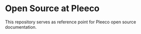# Open Source at Pleeco
This repository serves as reference point for Pleeco open source documentation.
